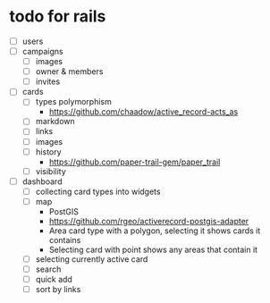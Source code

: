 # todo for rails

- [ ] users
- [ ] campaigns
	- [ ] images
	- [ ] owner & members
	- [ ] invites
- [ ] cards
    - [ ] types polymorphism
	  - https://github.com/chaadow/active_record-acts_as
	- [ ] markdown
	- [ ] links
	- [ ] images
	- [ ] history
      - https://github.com/paper-trail-gem/paper_trail
	- [ ] visibility
- [ ] dashboard
    - [ ] collecting card types into widgets
	- [ ] map
		- PostGIS
		- https://github.com/rgeo/activerecord-postgis-adapter
		- Area card type with a polygon, selecting it shows cards it contains
		- Selecting card with point shows any areas that contain it
	- [ ] selecting currently active card
	- [ ] search
	- [ ] quick add
	- [ ] sort by links

